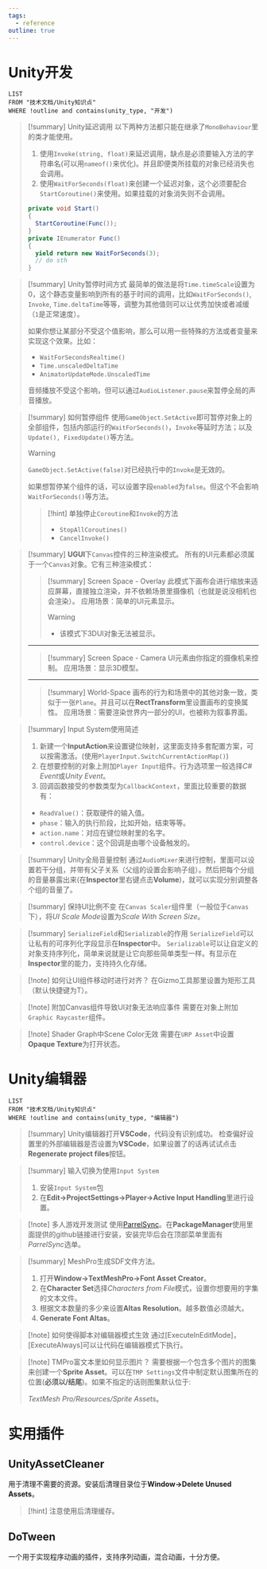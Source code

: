 ```yaml
---
tags:
  - reference
outline: true
---
```

# Unity开发

```dataview
LIST
FROM "技术文档/Unity知识点"
WHERE !outline and contains(unity_type, "开发")
```

> [!summary] Unity延迟调用
> 以下两种方法都只能在继承了`MonoBehaviour`里的类才能使用。
> 	1. 使用`Invoke(string, float)`来延迟调用，缺点是必须要输入方法的字符串名(可以用`nameof()`来优化)。并且即便类所挂载的对象已经消失也会调用。
> 	2. 使用`WaitForSeconds(float)`来创建一个延迟对象，这个必须要配合`StartCoroutine()`来使用。如果挂载的对象消失则不会调用。
> ```csharp
> private void Start()
> {
> 	StartCoroutine(Func());
> }
> private IEnumerator Func()
> {
> 	yield return new WaitForSeconds(3);
> 	// do sth
> }
> ```

> [!summary] Unity暂停时间方式
> 最简单的做法是将`Time.timeScale`设置为0，这个静态变量影响到所有的基于时间的调用，比如`WaitForSeconds()`, `Invoke`, `Time.deltaTime`等等，调整为其他值则可以让优秀加快或者减缓（`1`是正常速度）。
> 
> 如果你想让某部分不受这个值影响，那么可以用一些特殊的方法或者变量来实现这个效果。比如：
> - `WaitForSecondsRealtime()`
> - `Time.unscaledDeltaTime`
> - `AnimatorUpdateMode.UnscaledTime`
>
> 音频播放不受这个影响，但可以通过`AudioListener.pause`来暂停全局的声音播放。

> [!summary] 如何暂停组件
> 使用`GameObject.SetActive`即可暂停对象上的全部组件，包括内部运行的`WaitForSeconds()`，`Invoke`等延时方法；以及`Update(), FixedUpdate()`等方法。
> > [!warning]
> > `GameObject.SetActive(false)`对已经执行中的`Invoke`是无效的。
>
> 如果想暂停某个组件的话，可以设置字段`enabled`为`false`。但这个不会影响`WaitForSeconds()`等方法。
> > [!hint] 单独停止`Coroutine`和`Invoke`的方法
> > - `StopAllCoroutines()`
> > - `CancelInvoke()`

> [!summary] **UGUI**下`Canvas`控件的三种渲染模式。
> 所有的UI元素都必须属于一个`Canvas`对象。它有三种渲染模式：
> > [!summary] Screen Space - Overlay
> > 此模式下画布会进行缩放来适应屏幕，直接独立渲染，并不依赖场景里摄像机（也就是说没相机也会渲染）。
> > 应用场景：简单的UI元素显示。
> > > [!warning]
> > > - 该模式下3DUI对象无法被显示。
> ---
> > [!summary] Screen Space - Camera
> > UI元素由你指定的摄像机来控制。
> > 应用场景：显示3D模型。
> ---
> > [!summary] World-Space
> > 画布的行为和场景中的其他对象一致，类似于一张`Plane`。并且可以在**RectTransform**里设置画布的变换属性。
> > 应用场景：需要渲染世界内一部分的UI，也被称为叙事界面。

> [!summary] Input System使用简述
> 1. 新建一个**InputAction**来设置键位映射，这里面支持多套配置方案，可以按需激活。(使用`PlayerInput.SwitchCurrentActionMap()`)
> 2. 在想要控制的对象上附加`Player Input`组件。行为选项里一般选择*C# Event*或*Unity Event*。
> 3. 回调函数接受的参数类型为`CallbackContext`，里面比较重要的数据有：
> 	- `ReadValue()`：获取硬件的输入值。
> 	- `phase`：输入的执行阶段，比如开始，结束等等。
> 	- `action.name`：对应在键位映射里的名字。
> 	- `control.device`：这个回调是由哪个设备触发的。

> [!summary] Unity全局音量控制
> 通过`AudioMixer`来进行控制，里面可以设置若干分组，并带有父子关系（父组的设置会影响子组）。然后把每个分组的音量暴露出来(在**Inspector**里右键点击**Volume**)，就可以实现分别调整各个组的音量了。

> [!summary] 保持UI比例不变
> 在`Canvas Scaler`组件里（一般位于`Canvas`下），将*UI Scale Mode*设置为*Scale With Screen Size*。

> [!summary] `SerializeField`和`Serializable`的作用
> `SerializeField`可以让私有的可序列化字段显示在**Inspector**中。
> `Serializable`可以让自定义的对象支持序列化，简单来说就是让它向那些简单类型一样。有显示在**Inspector**里的能力，支持持久化存储。

> [!note] 如何让UI组件移动时进行对齐？
> 在Gizmo工具那里设置为矩形工具（默认快捷键为T）。

> [!note] 附加Canvas组件导致UI对象无法响应事件
> 需要在对象上附加`Graphic Raycaster`组件。

> [!note] Shader Graph中Scene Color无效
> 需要在`URP Asset`中设置**Opaque Texture**为打开状态。
# Unity编辑器

```dataview
LIST
FROM "技术文档/Unity知识点"
WHERE !outline and contains(unity_type, "编辑器")
```

> [!summary] Unity编辑器打开**VSCode**，代码没有识别成功。
> 检查偏好设置里的外部编辑器是否设置为**VSCode**，如果设置了的话再试试点击**Regenerate project files**按钮。

> [!summary] 输入切换为使用`Input System`
> 1. 安装`Input System`包
> 2. 在**Edit->ProjectSettings->Player->Active Input Handling**里进行设置。

> [!note] 多人游戏开发测试
> 使用[ParrelSync](https://github.com/VeriorPies/ParrelSync)。在**PackageManager**使用里面提供的github链接进行安装，安装完毕后会在顶部菜单里面有*ParrelSync*选单。

> [!summary] MeshPro生成SDF文件方法。
> 1. 打开**Window->TextMeshPro->Font Asset Creator**。
> 2. 在**Character Set**选择*Characters from File*模式，设置你想要用的字集的文本文件。
> 3. 根据文本数量的多少来设置**Altas Resolution**。越多数值必须越大。
> 4. **Generate Font Altas**。

>[!note] 如何使得脚本对编辑器模式生效
>通过[ExecuteInEditMode]，[ExecuteAlways]可以让代码在编辑器模式下执行。

> [!note] TMPro富文本里如何显示图片？
> 需要根据一个包含多个图片的图集来创建一个**Sprite Asset**。可以在`TMP Settings`文件中制定默认图集所在的位置(**必须以/结尾**)。如果不指定的话则图集默认位于:
>
> *TextMesh Pro/Resources/Sprite Assets*。

# 实用插件

## UnityAssetCleaner

用于清理不需要的资源。安装后清理目录位于**Window->Delete Unused Assets**。

> [!hint]
> 注意使用后清理缓存。

## DoTween

一个用于实现程序动画的插件，支持序列动画，混合动画，十分方便。